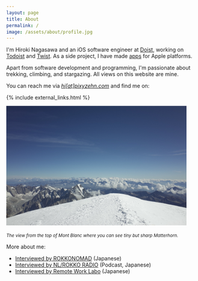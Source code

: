 ```yaml
---
layout: page
title: About
permalink: /
image: /assets/about/profile.jpg
---
```


I'm Hiroki Nagasawa and an iOS software engineer at [Doist](https://doist.com), working on [Todoist](https://todoist.com/home) and [Twist](https://twist.com/home). As a side project, I have made [apps](/apps) for Apple platforms.

Apart from software development and programming, I'm passionate about trekking, climbing, and stargazing. All views on this website are mine.

You can reach me via <a href="{{ site.links.email }}"><em>hi[at]pixyzehn.com</em></a> and find me on:

{% include external_links.html %}

<div class="pt-5">
<img alt="mont-blanc" src="../assets/about/mont-blanc.jpg" class="d-block mx-auto rounded" width="95%">
</div>

<p class="text-muted text-center"><i><small>The view from the top of Mont Blanc where you can see tiny but sharp Matterhorn.</small></i></p>

More about me:
- [Interviewed by ROKKONOMAD](https://rokkonomad.org/news_column/3080) (Japanese)
- [Interviewed by NL/ROKKO RADIO](https://open.spotify.com/episode/377Au7Rh7DPtRtN0RFOA7P) (Podcast, Japanese)
- [Interviewed by Remote Work Labo](https://www.remotework-labo.jp/2018/10/doist01/) (Japanese)
